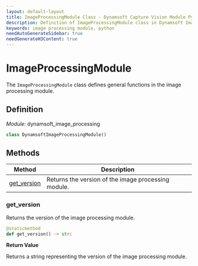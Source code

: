 ```yaml
---
layout: default-layout
title: ImageProcessingModule Class - Dynamsoft Capture Vision Module Python Edition API Reference
description: Definition of ImageProcessingModule class in Dynamsoft Image Processing Module Python Edition.
keywords: image processing module, python
needAutoGenerateSidebar: true
needGenerateH3Content: true
---
```


# ImageProcessingModule

The `ImageProcessingModule` class defines general functions in the image processing module.

## Definition

*Module:* dynamsoft_image_processing

```python
class DynamsoftImageProcessingModule()
```

## Methods

| Method                     | Description                                        |
| -------------------------- | -------------------------------------------------- |
| [get_version](#get_version)  | Returns the version of the image processing module. |

### get_version

Returns the version of the image processing module.

```python
@staticmethod
def get_version() -> str:
```

**Return Value**

Returns a string representing the version of the image processing module.
